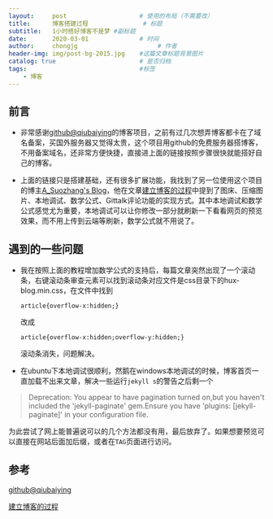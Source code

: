 ```yaml
---
layout:     post                    # 使用的布局（不需要改）
title:      博客搭建过程               # 标题 
subtitle:   1小时搭好博客不是梦 #副标题
date:       2020-03-01              # 时间
author:     chongjg                      # 作者
header-img: img/post-bg-2015.jpg    #这篇文章标题背景图片
catalog: true                       # 是否归档
tags:                               #标签
    - 博客
---
```


## 前言

* 非常感谢[github@qiubaiying][1]的博客项目，之前有过几次想弄博客都卡在了域名备案，买国外服务器又觉得太贵，这个项目用github的免费服务器搭博客，不用备案域名，还非常方便快捷，直接进上面的链接按照步骤很快就能搭好自己的博客。

* 上面的链接只是搭建基础，还有很多扩展功能，我找到了另一位使用这个项目的博主[A_Suozhang's Blog][2]，他在文章[建立博客的过程][3]中提到了图床、压缩图片、本地调试、数学公式、Gittalk评论功能的实现方式。其中本地调试和数学公式感觉尤为重要，本地调试可以让你修改一部分就刷新一下看看网页的预览效果，而不用上传到云端等刷新，数学公式就不用说了。

## 遇到的一些问题

* 我在按照上面的教程增加数学公式的支持后，每篇文章突然出现了一个滚动条，右键滚动条审查元素可以找到滚动条对应文件是css目录下的hux-blog.min.css，在文件中找到

  `article{overflow-x:hidden;}`

  改成
 
  `article{overflow-x:hidden;overflow-y:hidden;}`

  滚动条消失，问题解决。
 
* 在ubuntu下本地调试很顺利，然鹅在windows本地调试的时候，博客首页一直加载不出来文章，解决一些运行`jekyll s`的警告之后剩一个
>Deprecation: You appear to have pagination turned on,but you haven't included the 'jekyll-paginate' gem.Ensure you have 'plugins: [jekyll-paginate]' in your configuration file.

  为此尝试了网上能普遍说可以的几个方法都没有用，最后放弃了。如果想要预览可以直接在网站后面加后缀，或者在`TAG`页面进行访问。
 
## 参考

[github@qiubaiying][1]

[建立博客的过程][3]

  [1]: https://github.com/qiubaiying/qiubaiying.github.io
  [2]: http://a-suozhang.xyz/
  [3]: http://a-suozhang.xyz/2019/09/09/Set-Up-Blog/